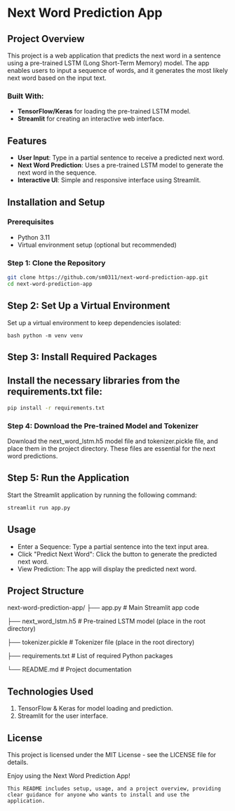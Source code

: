 # Next Word Prediction App

## Project Overview
This project is a web application that predicts the next word in a sentence using a pre-trained LSTM (Long Short-Term Memory) model. The app enables users to input a sequence of words, and it generates the most likely next word based on the input text.

### Built With:
- **TensorFlow/Keras** for loading the pre-trained LSTM model.
- **Streamlit** for creating an interactive web interface.

## Features
- **User Input**: Type in a partial sentence to receive a predicted next word.
- **Next Word Prediction**: Uses a pre-trained LSTM model to generate the next word in the sequence.
- **Interactive UI**: Simple and responsive interface using Streamlit.

## Installation and Setup

### Prerequisites
- Python 3.11
- Virtual environment setup (optional but recommended)

### Step 1: Clone the Repository
```bash
git clone https://github.com/sm0311/next-word-prediction-app.git
cd next-word-prediction-app

```


## Step 2: Set Up a Virtual Environment
Set up a virtual environment to keep dependencies isolated:

``` bash python -m venv venv ```

## Step 3: Install Required Packages

## Install the necessary libraries from the requirements.txt file:

``` bash
pip install -r requirements.txt

```

### Step 4: Download the Pre-trained Model and Tokenizer

Download the next_word_lstm.h5 model file and tokenizer.pickle file, and place them in the project directory. These files are essential for the next word predictions.


## Step 5: Run the Application
Start the Streamlit application by running the following command:

``` bash
streamlit run app.py 
```

## Usage
- Enter a Sequence: Type a partial sentence into the text input area.
- Click "Predict Next Word": Click the button to generate the predicted next word.
- View Prediction: The app will display the predicted next word.

## Project Structure

next-word-prediction-app/
├── app.py                 # Main Streamlit app code


├── next_word_lstm.h5      # Pre-trained LSTM model (place in the root directory)


├── tokenizer.pickle       # Tokenizer file (place in the root directory)


├── requirements.txt       # List of required Python packages

└── README.md              # Project documentation

## Technologies Used
1. TensorFlow & Keras for model loading and prediction.
2. Streamlit for the user interface.

## License
This project is licensed under the MIT License - see the LICENSE file for details.

Enjoy using the Next Word Prediction App!


```This README includes setup, usage, and a project overview, providing clear guidance for anyone who wants to install and use the application.```
